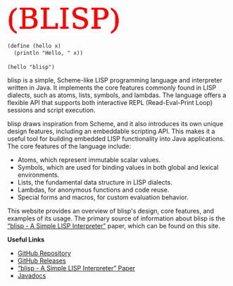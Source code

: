 ![blisp](images/blisp_logo_small.png "blisp logo.")

```
(define (hello x)
  (println "Hello, " x))
  
(hello "blisp")
```

blisp is a simple, Scheme-like LISP programming language and interpreter written
in Java. It implements the core features commonly found in LISP dialects, such
as atoms, lists, symbols, and lambdas. The language offers a flexible API that
supports both interactive REPL (Read-Eval-Print Loop) sessions and script
execution.

blisp draws inspiration from Scheme, and it also introduces its own unique
design features, including an embeddable scripting API. This makes it a useful
tool for building embedded LISP functionality into Java applications. The core
features of the language include:

- Atoms, which represent immutable scalar values.
- Symbols, which are used for binding values in both global and lexical environments.
- Lists, the fundamental data structure in LISP dialects.
- Lambdas, for anonymous functions and code reuse.
- Special forms and macros, for custom evaluation behavior.

This website provides an overview of blisp's design, core features, and examples
of its usage. The primary source of information about blisp is the [“blisp - A
Simple LISP Interpreter”](docs/report.pdf) paper, which can be found on this
site.

**Useful Links**

- [GitHub Repository](https://github.com/cppimmo/blisp)
- [GitHub Releases](https://github.com/cppimmo/blisp/releases)
- [“blisp - A Simple LISP Interpreter” Paper](docs/report.pdf)
- [Javadocs](apidocs/index.html)

